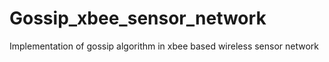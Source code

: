 # Gossip_xbee_sensor_network
Implementation of gossip algorithm in xbee based wireless sensor network 
